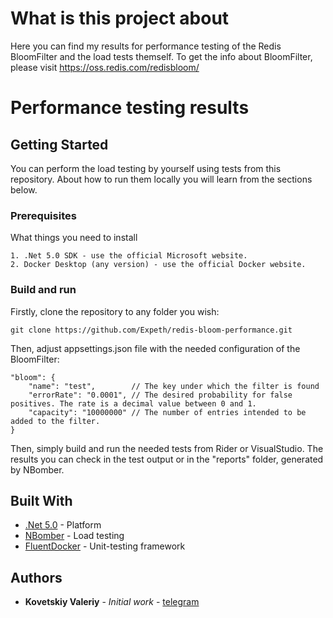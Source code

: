 # What is this project about

Here you can find my results for performance testing of the Redis BloomFilter and the load tests themself. To get the info about BloomFilter, please visit https://oss.redis.com/redisbloom/

# Performance testing results



## Getting Started

You can perform the load testing by yourself using tests from this repository. About how to run them locally you will learn from the sections below.

### Prerequisites

What things you need to install

```
1. .Net 5.0 SDK - use the official Microsoft website.
2. Docker Desktop (any version) - use the official Docker website.
```

### Build and run

Firstly, clone the repository to any folder you wish:

```
git clone https://github.com/Expeth/redis-bloom-performance.git
```

Then, adjust appsettings.json file with the needed configuration of the BloomFilter:

```
"bloom": {
    "name": "test",        // The key under which the filter is found
    "errorRate": "0.0001", // The desired probability for false positives. The rate is a decimal value between 0 and 1.
    "capacity": "10000000" // The number of entries intended to be added to the filter. 
}
```

Then, simply build and run the needed tests from Rider or VisualStudio. The results you can check in the test output or in the "reports" folder, generated by NBomber.

## Built With

* [.Net 5.0](https://dotnet.microsoft.com/download/dotnet/5.0) - Platform
* [NBomber](https://github.com/PragmaticFlow/NBomber) - Load testing
* [FluentDocker](https://github.com/nunit/nunit) - Unit-testing framework

## Authors

* **Kovetskiy Valeriy** - *Initial work* - [telegram](https://t.me/kovetskiy)
